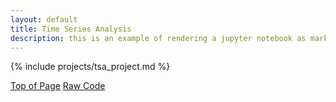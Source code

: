 ```yaml
---
layout: default
title: Time Series Analysis
description: this is an example of rendering a jupyter notebook as markdown on the page
---
```


{% include projects/tsa_project.md %}

<div class="btn-container flex-parent jc-center">
    <a href="#page-top" class="btn margin-right text-uppercase">Top of Page</a>
    <a href="https://gist.github.com/benjamin-j-cooper/199066be1182152361cadcaee8f05a5b" class="btn text-uppercase">Raw Code</a>
</div>